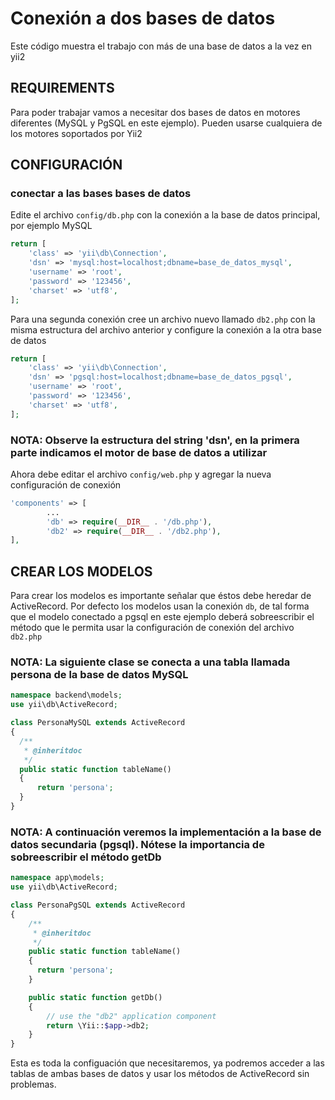Conexión a dos bases de datos
============================

Este código muestra el trabajo con más de una base de datos a la vez en yii2

REQUIREMENTS
------------

Para poder trabajar vamos a necesitar dos bases de datos en motores diferentes (MySQL y PgSQL en este ejemplo).
Pueden usarse cualquiera de los motores soportados por Yii2


CONFIGURACIÓN
------------

### conectar a las bases bases de datos

Edite el archivo `config/db.php` con la conexión a la base de datos principal, por ejemplo MySQL

```php
return [
    'class' => 'yii\db\Connection',
    'dsn' => 'mysql:host=localhost;dbname=base_de_datos_mysql',
    'username' => 'root',
    'password' => '123456',
    'charset' => 'utf8',
];
```

Para una segunda conexión cree un archivo nuevo llamado `db2.php` con la misma estructura del archivo anterior y configure la conexión a la otra base de datos

```php
return [
    'class' => 'yii\db\Connection',
    'dsn' => 'pgsql:host=localhost;dbname=base_de_datos_pgsql',
    'username' => 'root',
    'password' => '123456',
    'charset' => 'utf8',
];
```

### NOTA: Observe la estructura del string 'dsn', en la primera parte indicamos el motor de base de datos a utilizar

Ahora debe editar el archivo `config/web.php` y agregar la nueva configuración de conexión

```php
'components' => [
        ...
        'db' => require(__DIR__ . '/db.php'),
        'db2' => require(__DIR__ . '/db2.php'),
],
```


CREAR LOS MODELOS
-----------------

Para crear los modelos es importante señalar que éstos debe heredar de ActiveRecord. 
Por defecto los modelos usan la conexión `db`, de tal forma que el modelo conectado a pgsql en este ejemplo 
deberá sobreescribir el método que le permita usar la configuración de conexión del archivo `db2.php`

### NOTA: La siguiente clase se conecta a una tabla llamada persona de la base de datos MySQL


```php
namespace backend\models;
use yii\db\ActiveRecord;

class PersonaMySQL extends ActiveRecord
{
  /**
   * @inheritdoc
   */
  public static function tableName()
  {
      return 'persona';
  }
}
```


### NOTA: A continuación veremos la implementación a la base de datos secundaria (pgsql). Nótese la importancia de sobreescribir el método getDb

```php
namespace app\models;
use yii\db\ActiveRecord;

class PersonaPgSQL extends ActiveRecord
{
    /**
     * @inheritdoc
     */
    public static function tableName()
    {
      return 'persona';
    }

    public static function getDb()
    {
        // use the "db2" application component
        return \Yii::$app->db2;
    }
}
```

Esta es toda la configuación que necesitaremos, ya podremos acceder a las tablas de ambas bases de datos y usar los métodos de ActiveRecord sin problemas.